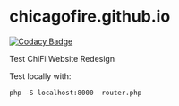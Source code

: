 # chicagofire.github.io

[![Codacy Badge](https://api.codacy.com/project/badge/Grade/dcb9d1e53a1a4763b4c9e1a3a5df6f9f)](https://www.codacy.com/app/daniel_27/chicagofire-github-io?utm_source=github.com&utm_medium=referral&utm_content=danrabbit/chicagofire.github.io&utm_campaign=badger)

Test ChiFi Website Redesign

Test locally with:

    php -S localhost:8000  router.php
